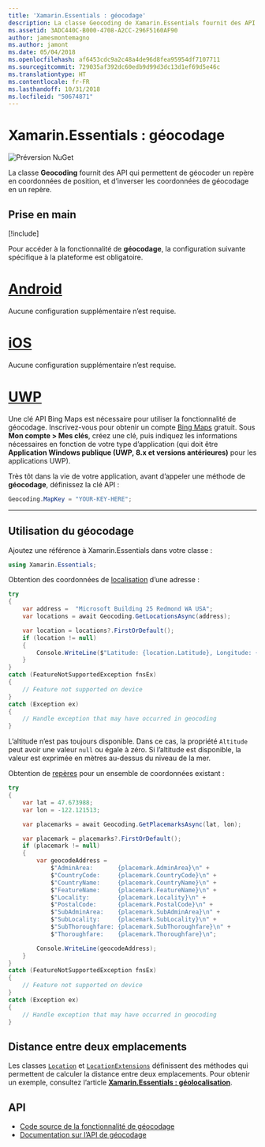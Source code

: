 ```yaml
---
title: 'Xamarin.Essentials : géocodage'
description: La classe Geocoding de Xamarin.Essentials fournit des API qui permettent à la fois de géocoder un repère en coordonnées de position, et d’inverser les coordonnées de géocodage en un repère.
ms.assetid: 3ADC440C-B000-4708-A2CC-296F5160AF90
author: jamesmontemagno
ms.author: jamont
ms.date: 05/04/2018
ms.openlocfilehash: af6453cdc9a2c48a4de96d8fea95954df7107711
ms.sourcegitcommit: 729035af392dc60edb9d99d3dc13d1ef69d5e46c
ms.translationtype: HT
ms.contentlocale: fr-FR
ms.lasthandoff: 10/31/2018
ms.locfileid: "50674871"
---
```

# <a name="xamarinessentials-geocoding"></a>Xamarin.Essentials : géocodage

![Préversion NuGet](~/media/shared/pre-release.png)

La classe **Geocoding** fournit des API qui permettent de géocoder un repère en coordonnées de position, et d’inverser les coordonnées de géocodage en un repère.

## <a name="get-started"></a>Prise en main

[!include[](~/essentials/includes/get-started.md)]

Pour accéder à la fonctionnalité de **géocodage**, la configuration suivante spécifique à la plateforme est obligatoire.

# <a name="androidtabandroid"></a>[Android](#tab/android)

Aucune configuration supplémentaire n’est requise.

# <a name="iostabios"></a>[iOS](#tab/ios)

Aucune configuration supplémentaire n’est requise.

# <a name="uwptabuwp"></a>[UWP](#tab/uwp)

Une clé API Bing Maps est nécessaire pour utiliser la fonctionnalité de géocodage. Inscrivez-vous pour obtenir un compte [Bing Maps](https://www.bingmapsportal.com/) gratuit. Sous **Mon compte > Mes clés**, créez une clé, puis indiquez les informations nécessaires en fonction de votre type d’application (qui doit être **Application Windows publique (UWP, 8.x et versions antérieures)** pour les applications UWP).

Très tôt dans la vie de votre application, avant d’appeler une méthode de **géocodage**, définissez la clé API :

```csharp
Geocoding.MapKey = "YOUR-KEY-HERE";
```

-----

## <a name="using-geocoding"></a>Utilisation du géocodage

Ajoutez une référence à Xamarin.Essentials dans votre classe :

```csharp
using Xamarin.Essentials;
```

Obtention des coordonnées de [localisation](xref:Xamarin.Essentials.Location) d’une adresse :

```csharp
try
{
    var address =  "Microsoft Building 25 Redmond WA USA";
    var locations = await Geocoding.GetLocationsAsync(address);

    var location = locations?.FirstOrDefault();
    if (location != null)
    {
        Console.WriteLine($"Latitude: {location.Latitude}, Longitude: {location.Longitude}, Altitude: {location.Altitude}");
    }
}
catch (FeatureNotSupportedException fnsEx)
{
    // Feature not supported on device
}
catch (Exception ex)
{
    // Handle exception that may have occurred in geocoding
}
```

L’altitude n’est pas toujours disponible. Dans ce cas, la propriété `Altitude` peut avoir une valeur `null` ou égale à zéro. Si l’altitude est disponible, la valeur est exprimée en mètres au-dessus du niveau de la mer.

Obtention de [repères](xref:Xamarin.Essentials.Placemark) pour un ensemble de coordonnées existant :

```csharp
try
{
    var lat = 47.673988;
    var lon = -122.121513;

    var placemarks = await Geocoding.GetPlacemarksAsync(lat, lon);

    var placemark = placemarks?.FirstOrDefault();
    if (placemark != null)
    {
        var geocodeAddress =
            $"AdminArea:       {placemark.AdminArea}\n" +
            $"CountryCode:     {placemark.CountryCode}\n" +
            $"CountryName:     {placemark.CountryName}\n" +
            $"FeatureName:     {placemark.FeatureName}\n" +
            $"Locality:        {placemark.Locality}\n" +
            $"PostalCode:      {placemark.PostalCode}\n" +
            $"SubAdminArea:    {placemark.SubAdminArea}\n" +
            $"SubLocality:     {placemark.SubLocality}\n" +
            $"SubThoroughfare: {placemark.SubThoroughfare}\n" +
            $"Thoroughfare:    {placemark.Thoroughfare}\n";

        Console.WriteLine(geocodeAddress);
    }
}
catch (FeatureNotSupportedException fnsEx)
{
    // Feature not supported on device
}
catch (Exception ex)
{
    // Handle exception that may have occurred in geocoding
}
```

## <a name="distance-between-two-locations"></a>Distance entre deux emplacements

Les classes [`Location`](xref:Xamarin.Essentials.Location) et [`LocationExtensions`](xref:Xamarin.Essentials.LocationExtensions) définissent des méthodes qui permettent de calculer la distance entre deux emplacements. Pour obtenir un exemple, consultez l’article [**Xamarin.Essentials : géolocalisation**](geolocation.md#calculate-distance).

## <a name="api"></a>API

- [Code source de la fonctionnalité de géocodage](https://github.com/xamarin/Essentials/tree/master/Xamarin.Essentials/Geocoding)
- [Documentation sur l’API de géocodage](xref:Xamarin.Essentials.Geocoding)
